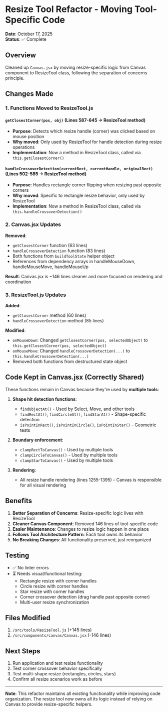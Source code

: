 # Resize Tool Refactor - Moving Tool-Specific Code

**Date**: October 17, 2025  
**Status**: ✅ Complete

## Overview
Cleaned up `Canvas.jsx` by moving resize-specific logic from Canvas component to ResizeTool class, following the separation of concerns principle.

## Changes Made

### 1. Functions Moved to ResizeTool.js

#### `getClosestCorner(pos, obj)` (Lines 587-645 → ResizeTool method)
- **Purpose**: Detects which resize handle (corner) was clicked based on mouse position
- **Why moved**: Only used by ResizeTool for handle detection during resize operations
- **Implementation**: Now a method in ResizeTool class, called via `this.getClosestCorner()`

#### `handleCrossoverDetection(currentRect, currentHandle, originalRect)` (Lines 502-585 → ResizeTool method)
- **Purpose**: Handles rectangle corner flipping when resizing past opposite corners
- **Why moved**: Specific to rectangle resize behavior, only used by ResizeTool
- **Implementation**: Now a method in ResizeTool class, called via `this.handleCrossoverDetection()`

### 2. Canvas.jsx Updates

**Removed**:
- `getClosestCorner` function (63 lines)
- `handleCrossoverDetection` function (83 lines)
- Both functions from `buildToolState` helper object
- References from dependency arrays in handleMouseDown, handleMouseMove, handleMouseUp

**Result**: Canvas.jsx is ~146 lines cleaner and more focused on rendering and coordination

### 3. ResizeTool.js Updates

**Added**:
- `getClosestCorner` method (60 lines)
- `handleCrossoverDetection` method (85 lines)

**Modified**:
- `onMouseDown`: Changed `getClosestCorner(pos, selectedObject)` to `this.getClosestCorner(pos, selectedObject)`
- `onMouseMove`: Changed `handleCrossoverDetection(...)` to `this.handleCrossoverDetection(...)`
- Removed both functions from destructured state object

## Code Kept in Canvas.jsx (Correctly Shared)

These functions remain in Canvas because they're used by **multiple tools**:

1. **Shape hit detection functions**:
   - `findObjectAt()` - Used by Select, Move, and other tools
   - `findRectAt()`, `findCircleAt()`, `findStarAt()` - Shape-specific detection
   - `isPointInRect()`, `isPointInCircle()`, `isPointInStar()` - Geometric tests

2. **Boundary enforcement**:
   - `clampRectToCanvas()` - Used by multiple tools
   - `clampCircleToCanvas()` - Used by multiple tools
   - `clampStarToCanvas()` - Used by multiple tools

3. **Rendering**:
   - All resize handle rendering (lines 1255-1395) - Canvas is responsible for all visual rendering

## Benefits

1. **Better Separation of Concerns**: Resize-specific logic lives with ResizeTool
2. **Cleaner Canvas Component**: Removed 146 lines of tool-specific code
3. **Easier Maintenance**: Changes to resize logic happen in one place
4. **Follows Tool Architecture Pattern**: Each tool owns its behavior
5. **No Breaking Changes**: All functionality preserved, just reorganized

## Testing

- ✅ No linter errors
- ⏳ Needs visual/functional testing:
  - Rectangle resize with corner handles
  - Circle resize with corner handles
  - Star resize with corner handles
  - Corner crossover detection (drag handle past opposite corner)
  - Multi-user resize synchronization

## Files Modified

1. `/src/tools/ResizeTool.js` (+145 lines)
2. `/src/components/canvas/Canvas.jsx` (-146 lines)

## Next Steps

1. Run application and test resize functionality
2. Test corner crossover behavior specifically
3. Test multi-shape resize (rectangles, circles, stars)
4. Confirm all resize scenarios work as before

---

**Note**: This refactor maintains all existing functionality while improving code organization. The resize tool now owns all its logic instead of relying on Canvas to provide resize-specific helpers.



